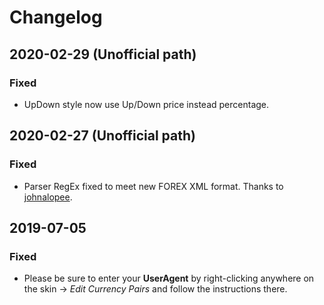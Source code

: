 # Changelog

## 2020-02-29 (Unofficial path)

### Fixed

- UpDown style now use Up/Down price instead percentage.

## 2020-02-27 (Unofficial path)

### Fixed

- Parser RegEx fixed to meet new FOREX XML format. Thanks to [johnalopee](https://www.deviantart.com/johnalopee).

## 2019-07-05

### Fixed

- Please be sure to enter your **UserAgent** by right-clicking anywhere on the skin -> _Edit Currency Pairs_ and follow the instructions there. 
